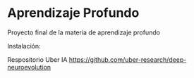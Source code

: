 # Aprendizaje Profundo
Proyecto final de la materia de aprendizaje profundo

Instalación:


Respositorio Uber IA
https://github.com/uber-research/deep-neuroevolution
